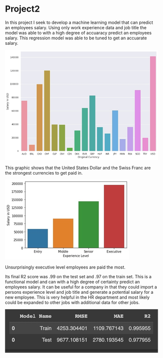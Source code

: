 # Project2

In this project I seek to develop a machine learning model that can predict an employees salary. Using only work experience data and job title the model was able to with a high degree of accuaracy predict an employees salary. This regression model was able to be tuned to get an accuarate salary.

![](https://github.com/sls3542/Project2/blob/main/MLgraphic.jpg)

This graphic shows that the United States Dollar and the Swiss Franc are the strongest currencies to get paid in.

![](https://github.com/sls3542/Project2/blob/main/MLGraphic2.jpg)

Unsurprisingly executive level employees are paid the most.

Its final R2 score was .99 on the test set and .97 on the train set. This is a functional model and can with a high degree of certainty predict an employees salary. It can be useful for a company in that they could import a persons experience level and job title and generate a potential salary for a new employee. This is very helpful in the HR department and most likely could be expanded to other jobs with additional data for other jobs.

![](https://github.com/sls3542/Project2/blob/main/data.jpg)
